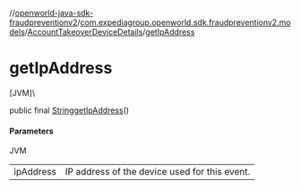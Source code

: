 //[openworld-java-sdk-fraudpreventionv2](../../../index.md)/[com.expediagroup.openworld.sdk.fraudpreventionv2.models](../index.md)/[AccountTakeoverDeviceDetails](index.md)/[getIpAddress](get-ip-address.md)

# getIpAddress

[JVM]\

public final [String](https://docs.oracle.com/javase/8/docs/api/java/lang/String.html)[getIpAddress](get-ip-address.md)()

#### Parameters

JVM

| | |
|---|---|
| ipAddress | IP address of the device used for this event. |
